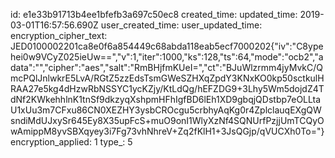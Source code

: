 id: e1e33b91713b4ee1bfefb3a697c50ec8
created_time: 
updated_time: 2019-03-01T16:57:56.690Z
user_created_time: 
user_updated_time: 
encryption_cipher_text: JED0100002201ca8e0f6a854449c68abda118eab5ecf7000202{"iv":"C8ypehei0w9VCyZ025ieUw==","v":1,"iter":1000,"ks":128,"ts":64,"mode":"ocb2","adata":"","cipher":"aes","salt":"RmBHjfmKUeI=","ct":"BJuWlzrmm4jyMvkC/QmcPQlJnlwkrE5LvA/RGtZ5zzEdsTsmGWeSZHXqZpdY3KNxKO0kp50sctkulHRAA27e5kg4dHzwRbNSSYC1ycKZjy/KtLdQg/hEFZDG9+3Lhy5Wm5dojdZ4TdNf2KWkehhlnK1tnSf9dkzyqXshpmHFhIgfBD6lEh1XD9gbqjQDstbp7eOLLtaU1xUu3m7CFxu86CN0XEZHY3ysbCROcgu5crbhyAqKg0r4ZplclauqEXgQWsndiMdUJxySr645Ey8X35upFcS+muO9onI1WlyXzNf4SQNUrfPzjjUmTCQyOwAmippM8yvSBXqyey3i7Fg73vhNhreV+Zq2fKlH1+3JsQGjp/qVUCXh0To="}
encryption_applied: 1
type_: 5